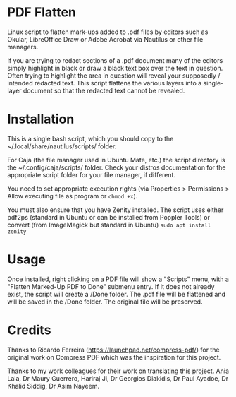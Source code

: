 # PDF Flatten
Linux script to flatten mark-ups added to .pdf files by editors such as Okular, LibreOffice Draw or Adobe Acrobat via Nautilus or other file managers.

If you are trying to redact sections of a .pdf document many of the editors simply highlight in black or draw a black text box over the text in question.  Often trying to highlight the area in question will reveal your supposedly / intended redacted text.  This script flattens the various layers into a single-layer document so that the redacted text cannot be revealed.
# Installation
This is a single bash script, which you should copy to the ~/.local/share/nautilus/scripts/ folder.

For Caja (the file manager used in Ubuntu Mate, etc.) the script directory is the ~/.config/caja/scripts/ folder.  Check your distros documentation for the appropriate script folder for your file manager, if different.

You need to set appropriate execution rights (via Properties > Permissions > Allow executing file as program or `chmod +x`). 

You must also ensure that you have Zenity installed. The script uses either pdf2ps (standard in Ubuntu or can be installed from Poppler Tools) or convert (from ImageMagick but standard in Ubuntu)
`sudo apt install zenity`
# Usage
Once installed, right clicking on a PDF file will show a "Scripts" menu, with a "Flatten Marked-Up PDF to Done" submenu entry.  If it does not already exist, the script will create a /Done folder.  The .pdf file will be flattened and will be saved in the /Done folder.  The original file will be preserved.
# Credits
Thanks to Ricardo Ferreira (https://launchpad.net/compress-pdf/) for the original work on Compress PDF which was the inspiration for this project.

Thanks to my work colleagues for their work on translating this project.  Ania Lala, Dr Maury Guerrero, Hariraj Ji, Dr Georgios Diakidis, Dr Paul Ayadoe, Dr Khalid Siddig, Dr Asim Nayeem.
